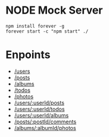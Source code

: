 # NODE Mock Server

```console
npm install forever -g
forever start -c "npm start" ./
```
# Enpoints

- [/users](/users)
- [/posts](/posts)
- [/albums](/albums)
- [/todos](/todos)
- [/photos](/photos)
- [/users/:userId/posts](/users/:userId/posts)
- [/users/:userId/todos](/users/:userId/todos)
- [/users/:userId/albums](/users/:userId/albums)
- [/posts/:postId/comments](/posts/:postId/comments)
- [/albums/:albumId/photos](/albums/:albumId/photos)